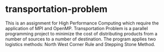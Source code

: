 # transportation-problem
This is an assignment for High Performance Computing which require the application of MPI and OpenMP. Transportation Problem is a parallel programming project to minimize the cost of distributing products from a number of sources to a number of destination. The program applies two logistics methods: North West Corner Rule and Stepping Stone Method.
